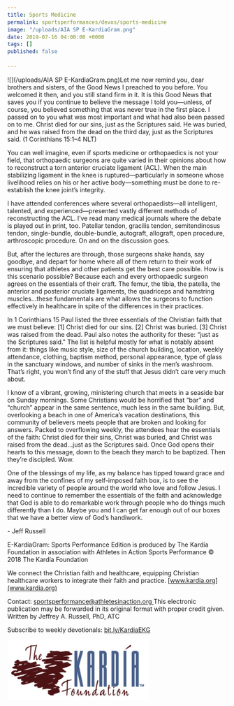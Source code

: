 ```yaml
---
title: Sports Medicine
permalink: sportsperformances/devos/sports-medicine
image: "/uploads/AIA SP E-KardiaGram.png"
date: 2019-07-16 04:00:00 +0000
tags: []
published: false

---
```

![](/uploads/AIA SP E-KardiaGram.png)Let me now remind you, dear brothers and sisters, of the Good News I preached to you before. You welcomed it then, and you still stand firm in it. It is this Good News that saves you if you continue to believe the message I told you—unless, of course, you believed something that was never true in the first place. I passed on to you what was most important and what had also been passed on to me. Christ died for our sins, just as the Scriptures said. He was buried, and he was raised from the dead on the third day, just as the Scriptures said. (1 Corinthians 15:1–4 NLT)

You can well imagine, even if sports medicine or orthopaedics is not your field, that orthopaedic surgeons are quite varied in their opinions about how to reconstruct a torn anterior cruciate ligament (ACL). When the main stabilizing ligament in the knee is ruptured—particularly in someone whose livelihood relies on his or her active body—something must be done to re-establish the knee joint’s integrity.

I have attended conferences where several orthopaedists—all intelligent, talented, and experienced—presented vastly different methods of reconstructing the ACL. I’ve read many medical journals where the debate is played out in print, too. Patellar tendon, gracilis tendon, semitendinosus tendon, single-bundle, double-bundle, autograft, allograft, open procedure, arthroscopic procedure. On and on the discussion goes.

But, after the lectures are through, those surgeons shake hands, say goodbye, and depart for home where all of them return to their work of ensuring that athletes and other patients get the best care possible. How is this scenario possible? Because each and every orthopaedic surgeon agrees on the essentials of their craft. The femur, the tibia, the patella, the anterior and posterior cruciate ligaments, the quadriceps and hamstring muscles…these fundamentals are what allows the surgeons to function effectively in healthcare in spite of the differences in their practices.

In 1 Corinthians 15 Paul listed the three essentials of the Christian faith that we must believe: \[1\] Christ died for our sins. \[2\] Christ was buried. \[3\] Christ was raised from the dead. Paul also notes the authority for these: “just as the Scriptures said." The list is helpful mostly for what is notably absent from it: things like music style, size of the church building, location, weekly attendance, clothing, baptism method, personal appearance, type of glass in the sanctuary windows, and number of sinks in the men’s washroom. That’s right, you won’t find any of the stuff that Jesus didn’t care very much about.

I know of a vibrant, growing, ministering church that meets in a seaside bar on Sunday mornings. Some Christians would be horrified that “bar” and “church” appear in the same sentence, much less in the same building. But, overlooking a beach in one of America’s vacation destinations, this community of believers meets people that are broken and looking for answers. Packed to overflowing weekly, the attendees hear the essentials of the faith: Christ died for their sins, Christ was buried, and Christ was raised from the dead…just as the Scriptures said. Once God opens their hearts to this message, down to the beach they march to be baptized. Then they’re discipled. Wow.

One of the blessings of my life, as my balance has tipped toward grace and away from the confines of my self-imposed faith box, is to see the incredible variety of people around the world who love and follow Jesus. I need to continue to remember the essentials of the faith and acknowledge that God is able to do remarkable work through people who do things much differently than I do. Maybe you and I can get far enough out of our boxes that we have a better view of God’s handiwork.

\- Jeff Russell

E-KardíaGram: Sports Performance Edition is produced by The Kardía Foundation in association with Athletes in Action Sports Performance © 2018 The Kardía Foundation

We connect the Christian faith and healthcare, equipping Christian healthcare workers to integrate their faith and practice. [www.kardia.org](www.kardia.org)

Contact: [sportsperformance@athletesinaction.org ](sportsperformance@athletesinaction.org)This electronic publication may be forwarded in its original format with proper credit given. Written by Jeffrey A. Russell, PhD, ATC

Subscribe to weekly devotionals: [bit.ly/KardiaEKG](bit.ly/KardiaEKG)

![](/uploads/kardia.png)